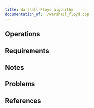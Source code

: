 ```yaml
---
title: Warshall-Floyd algorithm
documentation_of: ./warshall_floyd.cpp
---
```


## Operations

## Requirements

## Notes

## Problems

## References
